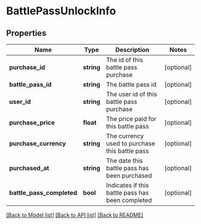 # BattlePassUnlockInfo

## Properties
Name | Type | Description | Notes
------------ | ------------- | ------------- | -------------
**purchase_id** | **string** | The id of this battle pass purchase | [optional] 
**battle_pass_id** | **string** | The battle pass id | [optional] 
**user_id** | **string** | The user id of this battle pass purchase | [optional] 
**purchase_price** | **float** | The price paid for this battle pass | [optional] 
**purchase_currency** | **string** | The currency used to purchase this battle pass | [optional] 
**purchased_at** | **string** | The date this battle pass has been purchased | [optional] 
**battle_pass_completed** | **bool** | Indicates if this battle pass has been completed | [optional] 

[[Back to Model list]](../../README.md#documentation-for-models) [[Back to API list]](../../README.md#documentation-for-api-endpoints) [[Back to README]](../../README.md)

